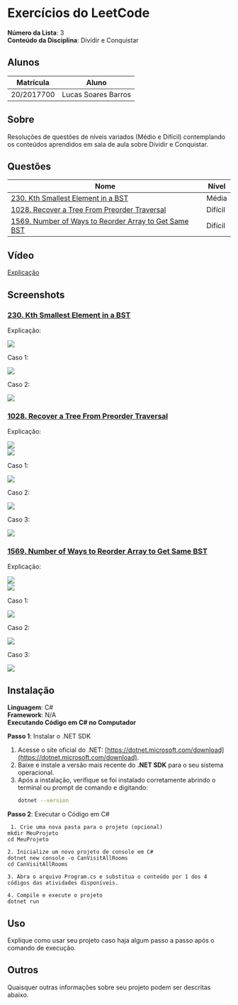 # Exercícios do LeetCode

**Número da Lista**: 3<br>
**Conteúdo da Disciplina**: Dividir e Conquistar<br>

## Alunos

| Matrícula  | Aluno               |
| ---------- | ------------------- |
| 20/2017700 | Lucas Soares Barros |

## Sobre

Resoluções de questões de níveis variados (Médio e Difícil) contemplando os conteúdos aprendidos em sala de aula sobre Dividir e Conquistar.

## Questões

| Nome                                                                                                                                                | Nível   |
| --------------------------------------------------------------------------------------------------------------------------------------------------- | ------- |
| [230. Kth Smallest Element in a BST](https://leetcode.com/problems/kth-smallest-element-in-a-bst/description/)                                      | Média   |
| [1028. Recover a Tree From Preorder Traversal](https://leetcode.com/problems/recover-a-tree-from-preorder-traversal/description/)                   | Difícil |
| [1569. Number of Ways to Reorder Array to Get Same BST](https://leetcode.com/problems/number-of-ways-to-reorder-array-to-get-same-bst/description/) | Difícil |

## Vídeo

[Explicação]()

## Screenshots

### [230. Kth Smallest Element in a BST](https://leetcode.com/problems/kth-smallest-element-in-a-bst/description/)

Explicação:

![](https://github.com/projeto-de-algoritmos-2024/DividirConquistar_LeetCode-Questions/blob/master/assets/Kth_explicacao.png)<br>

Caso 1:

![](https://github.com/projeto-de-algoritmos-2024/DividirConquistar_LeetCode-Questions/blob/master/assets/Kth_caso1.png)<br>

Caso 2:

![](https://github.com/projeto-de-algoritmos-2024/DividirConquistar_LeetCode-Questions/blob/master/assets/Kth_caso2.png)<br>

### [1028. Recover a Tree From Preorder Traversal](https://leetcode.com/problems/recover-a-tree-from-preorder-traversal/description/)

Explicação:

![](https://github.com/projeto-de-algoritmos-2024/DividirConquistar_LeetCode-Questions/blob/master/assets/Recover_explicacao1.png)<br>
![](https://github.com/projeto-de-algoritmos-2024/DividirConquistar_LeetCode-Questions/blob/master/assets/Recover_explicacao2.png)<br>

Caso 1:

![](https://github.com/projeto-de-algoritmos-2024/DividirConquistar_LeetCode-Questions/blob/master/assets/Recover_caso1.png)<br>

Caso 2:

![](https://github.com/projeto-de-algoritmos-2024/DividirConquistar_LeetCode-Questions/blob/master/assets/Recover_caso2.png)<br>

Caso 3:

![](https://github.com/projeto-de-algoritmos-2024/DividirConquistar_LeetCode-Questions/blob/master/assets/Recover_caso3.png)<br>

### [1569. Number of Ways to Reorder Array to Get Same BST](https://leetcode.com/problems/number-of-ways-to-reorder-array-to-get-same-bst/description/)

Explicação:

![](https://github.com/projeto-de-algoritmos-2024/DividirConquistar_LeetCode-Questions/blob/master/assets/Number_explicacao1.png)<br>
![](https://github.com/projeto-de-algoritmos-2024/DividirConquistar_LeetCode-Questions/blob/master/assets/Number_explicacao2.png)<br>

Caso 1:

![](https://github.com/projeto-de-algoritmos-2024/DividirConquistar_LeetCode-Questions/blob/master/assets/Number_caso1.png)<br>

Caso 2:

![](https://github.com/projeto-de-algoritmos-2024/DividirConquistar_LeetCode-Questions/blob/master/assets/Number_caso2.png)<br>

Caso 3:

![](https://github.com/projeto-de-algoritmos-2024/DividirConquistar_LeetCode-Questions/blob/master/assets/Number_caso3.png)<br>

## Instalação

**Linguagem**: C#<br>
**Framework**: N/A<br>
**Executando Código em C# no Computador**

**Passo 1**: Instalar o .NET SDK

1. Acesse o site oficial do .NET: [https://dotnet.microsoft.com/download](https://dotnet.microsoft.com/download).
2. Baixe e instale a versão mais recente do **.NET SDK** para o seu sistema operacional.
3. Após a instalação, verifique se foi instalado corretamente abrindo o terminal ou prompt de comando e digitando:
   ```bash
   dotnet --version
   ```

**Passo 2**: Executar o Código em C#

```
 1. Crie uma nova pasta para o projeto (opcional)
mkdir MeuProjeto
cd MeuProjeto

2. Inicialize um novo projeto de console em C#
dotnet new console -o CanVisitAllRooms
cd CanVisitAllRooms

3. Abra o arquivo Program.cs e substitua o conteúdo por 1 dos 4 códigos das atividades disponíveis.

4. Compile e execute o projeto
dotnet run
```

## Uso

Explique como usar seu projeto caso haja algum passo a passo após o comando de execução.

## Outros

Quaisquer outras informações sobre seu projeto podem ser descritas abaixo.
